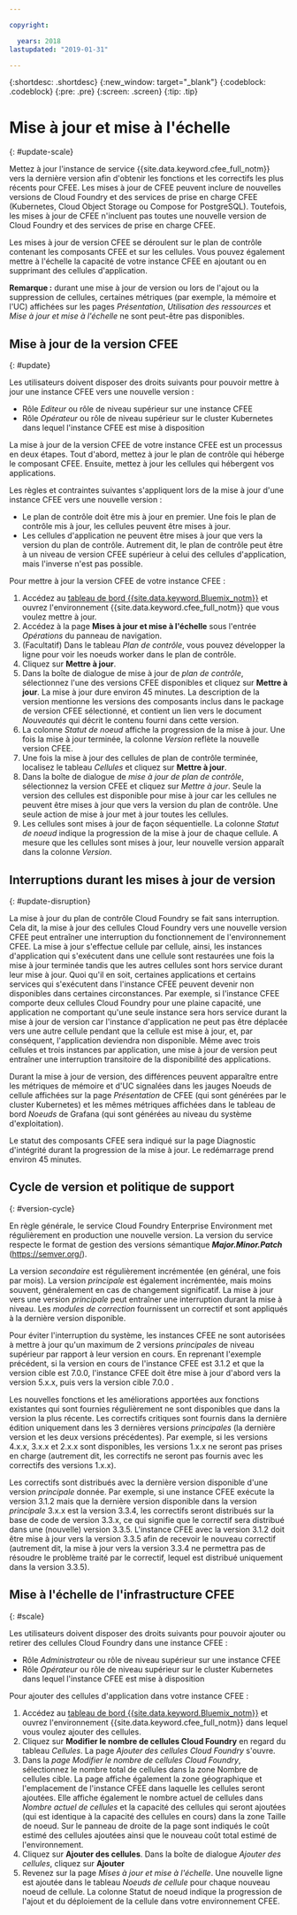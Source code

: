 ```yaml
---

copyright:

  years: 2018
lastupdated: "2019-01-31"

---
```


{:shortdesc: .shortdesc}
{:new_window: target="_blank"}
{:codeblock: .codeblock}
{:pre: .pre}
{:screen: .screen}
{:tip: .tip}

# Mise à jour et mise à l'échelle
{: #update-scale}

Mettez à jour l'instance de service {{site.data.keyword.cfee_full_notm}} vers la dernière version afin d'obtenir les fonctions et les correctifs les plus récents pour CFEE. Les mises à jour de CFEE peuvent inclure de nouvelles versions de Cloud Foundry et des services de prise en charge CFEE (Kubernetes, Cloud Object Storage ou Compose for PostgreSQL).  Toutefois, les mises à jour de CFEE n'incluent pas toutes une nouvelle version de Cloud Foundry et des services de prise en charge CFEE.

Les mises à jour de version CFEE se déroulent sur le plan de contrôle contenant les composants CFEE et sur les cellules. Vous pouvez également mettre à l'échelle la capacité de votre instance CFEE en ajoutant ou en supprimant des cellules d'application.

**Remarque :** durant une mise à jour de version ou lors de l'ajout ou la suppression de cellules, certaines métriques (par exemple, la mémoire et l'UC) affichées sur les pages _Présentation_, _Utilisation des ressources_ et _Mise à jour et mise à l'échelle_ ne sont peut-être pas disponibles.

## Mise à jour de la version CFEE
{: #update}

Les utilisateurs doivent disposer des droits suivants pour pouvoir mettre à jour une instance CFEE vers une nouvelle version :
   * Rôle _Editeur_ ou rôle de niveau supérieur sur une instance CFEE
   * Rôle _Opérateur_ ou rôle de niveau supérieur sur le cluster Kubernetes dans lequel l'instance CFEE est mise à disposition

La mise à jour de la version CFEE de votre instance CFEE est un processus en deux étapes. Tout d'abord, mettez à jour le plan de contrôle qui héberge le composant CFEE. Ensuite, mettez à jour les cellules qui hébergent vos applications.

Les règles et contraintes suivantes s'appliquent lors de la mise à jour d'une instance CFEE vers une nouvelle version :
* Le plan de contrôle doit être mis à jour en premier. Une fois le plan de contrôle mis à jour, les cellules peuvent être mises à jour.
* Les cellules d'application ne peuvent être mises à jour que vers la version du plan de contrôle. Autrement dit, le plan de contrôle peut être à un niveau de version CFEE supérieur à celui des cellules d'application, mais l'inverse n'est pas possible.

Pour mettre à jour la version CFEE de votre instance CFEE :
1. Accédez au [tableau de bord {{site.data.keyword.Bluemix_notm}}](https://cloud.ibm.com/dashboard/apps/) et ouvrez l'environnement {{site.data.keyword.cfee_full_notm}} que vous voulez mettre à jour.
2. Accédez à la page **Mises à jour et mise à l'échelle** sous l'entrée _Opérations_ du panneau de navigation.
3. (Facultatif) Dans le tableau _Plan de contrôle_, vous pouvez développer la ligne pour voir les noeuds worker dans le plan de contrôle.
4. Cliquez sur **Mettre à jour**.
5. Dans la boîte de dialogue de mise à jour de _plan de contrôle_, sélectionnez l'une des versions CFEE disponibles et cliquez sur **Mettre à jour**. La mise à jour dure environ 45 minutes.  La description de la version mentionne les versions des composants inclus dans le package de version CFEE sélectionné, et contient un lien vers le document _Nouveautés_ qui décrit le contenu fourni dans cette version.
6. La colonne _Statut de noeud_ affiche la progression de la mise à jour. Une fois la mise à jour terminée, la colonne _Version_ reflète la nouvelle version CFEE.
7. Une fois la mise à jour des cellules de plan de contrôle terminée, localisez le tableau _Cellules_ et cliquez sur **Mettre à jour**.
8. Dans la boîte de dialogue de _mise à jour de plan de contrôle_, sélectionnez la version CFEE et cliquez sur *Mettre à jour*. Seule la version des cellules est disponible pour mise à jour car les cellules ne peuvent être mises à jour que vers la version du plan de contrôle. Une seule action de mise à jour met à jour toutes les cellules.
9. Les cellules sont mises à jour de façon séquentielle. La colonne _Statut de noeud_ indique la progression de la mise à jour de chaque cellule. A mesure que les cellules sont mises à jour, leur nouvelle version apparaît dans la colonne _Version_.

## Interruptions durant les mises à jour de version
{: #update-disruption}

La mise à jour du plan de contrôle Cloud Foundry se fait sans interruption.  Cela dit, la mise à jour des cellules Cloud Foundry vers une nouvelle version CFEE peut entraîner une interruption du fonctionnement de l'environnement CFEE.  La mise à jour s'effectue cellule par cellule, ainsi, les instances d'application qui s'exécutent dans une cellule sont restaurées une fois la mise à jour terminée tandis que les autres cellules sont hors service durant leur mise à jour. Quoi qu'il en soit, certaines applications et certains services qui s'exécutent dans l'instance CFEE peuvent devenir non disponibles dans certaines circonstances. Par exemple, si l'instance CFEE comporte deux cellules Cloud Foundry pour une plaine capacité, une application ne comportant qu'une seule instance sera hors service durant la mise à jour de version car l'instance d'application ne peut pas être déplacée vers une autre cellule pendant que la cellule est mise à jour, et, par conséquent, l'application deviendra non disponible.  Même avec trois cellules et trois instances par application, une mise à jour de version peut entraîner une interruption transitoire de la disponibilité des applications.

Durant la mise à jour de version, des différences peuvent apparaître entre les métriques de mémoire et d'UC signalées dans les jauges Noeuds de cellule affichées sur la page _Présentation_ de CFEE (qui sont générées par le cluster Kubernetes) et les mêmes métriques affichées dans le tableau de bord _Noeuds_ de Grafana (qui sont générées au niveau du système d'exploitation).

Le statut des composants CFEE sera indiqué sur la page Diagnostic d'intégrité durant la progression de la mise à jour.  Le redémarrage prend environ 45 minutes.

## Cycle de version et politique de support
{: #version-cycle}

En règle générale, le service Cloud Foundry Enterprise Environment met régulièrement en production une nouvelle version. La version du service respecte le format de gestion des versions sémantique _**Major.Minor.Patch**_ (https://semver.org/).

La version _secondaire_ est régulièrement incrémentée (en général, une fois par mois). La version _principale_ est également incrémentée, mais moins souvent, généralement en cas de changement significatif.  La mise à jour vers une version _principale_ peut entraîner une interruption durant la mise à niveau. Les _modules de correction_ fournissent un correctif et sont appliqués à la dernière version disponible. 

Pour éviter l'interruption du système, les instances CFEE ne sont autorisées à mettre à jour qu'un maximum de 2 versions _principales_ de niveau supérieur par rapport à leur version en cours. En reprenant l'exemple précédent, si la version en cours de l'instance CFEE est 3.1.2 et que la version cible est 7.0.0, l'instance CFEE doit être mise à jour d'abord vers la version 5.x.x, puis vers la version cible 7.0.0 .

Les nouvelles fonctions et les améliorations apportées aux fonctions existantes qui sont fournies régulièrement ne sont disponibles que dans la version la plus récente. Les correctifs critiques sont fournis dans la dernière édition uniquement dans les 3 dernières versions _principales_ (la dernière version et les deux versions précédentes). Par exemple, si les versions 4.x.x, 3.x.x et 2.x.x sont disponibles, les versions 1.x.x ne seront pas prises en charge (autrement dit, les correctifs ne seront pas fournis avec les correctifs des versions 1.x.x).  

Les correctifs sont distribués avec la dernière version disponible d'une version _principale_ donnée. Par exemple, si une instance CFEE exécute la version 3.1.2 mais que la dernière version disponible dans la version _principale_ 3.x.x est la version 3.3.4, les correctifs seront distribués sur la base de code de version 3.3.x, ce qui signifie que le correctif sera distribué dans une (nouvelle) version 3.3.5. L'instance CFEE avec la version 3.1.2 doit être mise à jour vers la version 3.3.5 afin de recevoir le nouveau correctif (autrement dit, la mise à jour vers la version 3.3.4 ne permettra pas de résoudre le problème traité par le correctif, lequel est distribué uniquement dans la version 3.3.5).

## Mise à l'échelle de l'infrastructure CFEE
{: #scale}

Les utilisateurs doivent disposer des droits suivants pour pouvoir ajouter ou retirer des cellules Cloud Foundry dans une instance CFEE :
* Rôle _Administrateur_ ou rôle de niveau supérieur sur une instance CFEE
* Rôle _Opérateur_ ou rôle de niveau supérieur sur le cluster Kubernetes dans lequel l'instance CFEE est mise à disposition

Pour ajouter des cellules d'application dans votre instance CFEE :
1. Accédez au [tableau de bord {{site.data.keyword.Bluemix_notm}}](https://cloud.ibm.com/dashboard/apps/) et ouvrez l'environnement {{site.data.keyword.cfee_full_notm}} dans lequel vous voulez ajouter des cellules.
2. Cliquez sur **Modifier le nombre de cellules Cloud Foundry** en regard du tableau _Cellules_. La page _Ajouter des cellules Cloud Foundry_ s'ouvre.
3. Dans la _page Modifier le nombre de cellules Cloud Foundry_, sélectionnez le nombre total de cellules dans la zone Nombre de cellules cible. La page affiche également la zone géographique et l'emplacement de l'instance CFEE dans laquelle les cellules seront ajoutées. Elle affiche également le nombre actuel de cellules dans _Nombre actuel de cellules_ et la capacité des cellules qui seront ajoutées (qui est identique à la capacité des cellules en cours) dans la zone Taille de noeud. Sur le panneau de droite de la page sont indiqués le coût estimé des cellules ajoutées ainsi que le nouveau coût total estimé de l'environnement.
4. Cliquez sur **Ajouter des cellules**. Dans la boîte de dialogue _Ajouter des cellules_, cliquez sur **Ajouter**
5. Revenez sur la page _Mises à jour et mise à l'échelle_. Une nouvelle ligne est ajoutée dans le tableau _Noeuds de cellule_ pour chaque nouveau noeud de cellule. La colonne Statut de noeud indique la progression de l'ajout et du déploiement de la cellule dans votre environnement CFEE.
